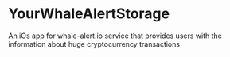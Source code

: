 # YourWhaleAlertStorage
An iOs app for whale-alert.io service that provides users with the information about huge cryptocurrency transactions
